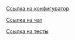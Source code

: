 [Ссылка на конфигуратор](http://htmlpreview.github.io/?https://github.com/NastyaNasalevich/js--touchsoft/blob/master/task-02/NastyaNasalevich/config.html)

[Ссылка на чат](http://htmlpreview.github.io/?https://github.com/NastyaNasalevich/js--touchsoft/blob/master/task-02/NastyaNasalevich/chat.html)

[Ссылка на тесты](http://htmlpreview.github.io/?https://github.com/NastyaNasalevich/js--touchsoft/blob/master/task-02/NastyaNasalevich/tests.html)